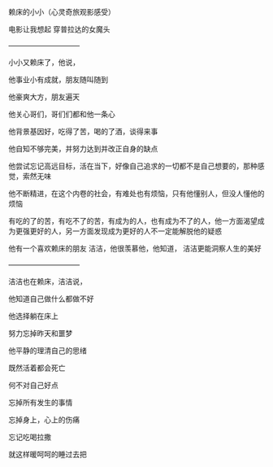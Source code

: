赖床的小小（心灵奇旅观影感受）

电影让我想起 穿普拉达的女魔头

——————————

小小又赖床了，他说，

他事业小有成就，朋友随叫随到

他豪爽大方，朋友遍天

他关心哥们，哥们们都和他一条心

他背景基因好，吃得了苦，喝的了酒，谈得来事

他自知不够完美，并努力达到并改正自身的缺点

他尝试忘记高远目标，活在当下，好像自己追求的一切都不是自己想要的，那种感觉，索然无味

他不断精进，在这个内卷的社会，有难处也有烦恼，只有他懂别人，但没人懂他的烦恼

有吃的了的苦，有吃不了的苦，有成为的人，也有成为不了的人，他一方面渴望成为更强更好的人，另一方面发现成为更好的人不一定能解脱他的疑惑

他有一个喜欢赖床的朋友 洁洁，他很羡慕他，他知道， 洁洁更能洞察人生的美好

——————————

 洁洁也在赖床，洁洁说，

他知道自己做什么都做不好

他选择躺在床上

努力忘掉昨天和噩梦

他平静的理清自己的思绪

既然活着都会死亡

何不对自己好点

忘掉所有发生的事情

忘掉身上，心上的伤痛

忘记吃喝拉撒

就这样暖呵呵的睡过去把